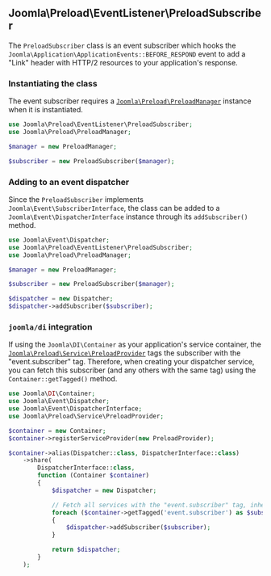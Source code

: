 ## Joomla\Preload\EventListener\PreloadSubscriber

The `PreloadSubscriber` class is an event subscriber which hooks the `Joomla\Application\ApplicationEvents::BEFORE_RESPOND` event to add a "Link" header with HTTP/2 resources to your application's response.

### Instantiating the class

The event subscriber requires a [`Joomla\Preload\PreloadManager`](../PreloadManager.md) instance when it is instantiated.

```php
use Joomla\Preload\EventListener\PreloadSubscriber;
use Joomla\Preload\PreloadManager;

$manager = new PreloadManager;

$subscriber = new PreloadSubscriber($manager);
```

### Adding to an event dispatcher

Since the `PreloadSubscriber` implements `Joomla\Event\SubscriberInterface`, the class can be added to a `Joomla\Event\DispatcherInterface` instance through its `addSubscriber()` method.

```php
use Joomla\Event\Dispatcher;
use Joomla\Preload\EventListener\PreloadSubscriber;
use Joomla\Preload\PreloadManager;

$manager = new PreloadManager;

$subscriber = new PreloadSubscriber($manager);

$dispatcher = new Dispatcher;
$dispatcher->addSubscriber($subscriber);
```

### `joomla/di` integration

If using the `Joomla\DI\Container` as your application's service container, the [`Joomla\Preload\Service\PreloadProvider`](../Service/PreloadProvider.md) tags the subscriber with the "event.subscriber" tag. Therefore, when creating your dispatcher service, you can fetch this subscriber (and any others with the same tag) using the `Container::getTagged()` method.

```php
use Joomla\DI\Container;
use Joomla\Event\Dispatcher;
use Joomla\Event\DispatcherInterface;
use Joomla\Preload\Service\PreloadProvider;

$container = new Container;
$container->registerServiceProvider(new PreloadProvider);

$container->alias(Dispatcher::class, DispatcherInterface::class)
	->share(
		DispatcherInterface::class,
		function (Container $container)
		{
			$dispatcher = new Dispatcher;

			// Fetch all services with the "event.subscriber" tag, inherently this means all subscribers must be tagged before your dispatcher is created
			foreach ($container->getTagged('event.subscriber') as $subscriber)
			{
				$dispatcher->addSubscriber($subscriber);
			}

			return $dispatcher;
		}
	);
```
